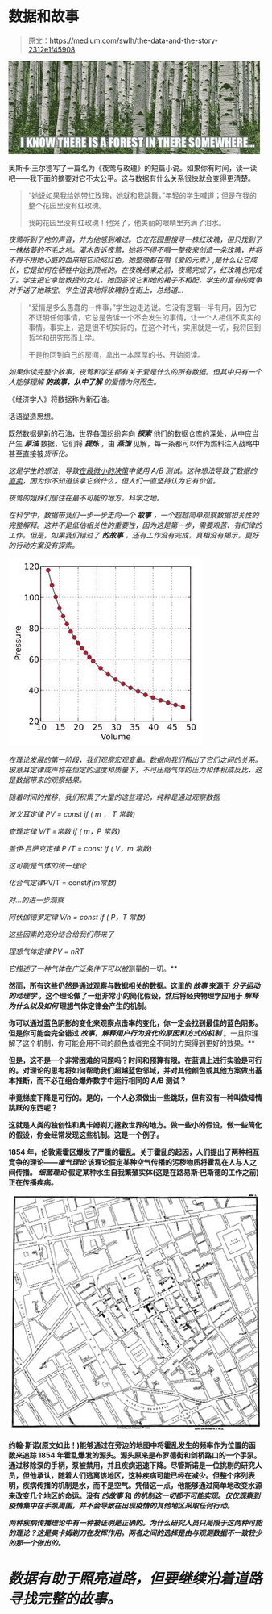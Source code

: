 # 数据和故事

> 原文：<https://medium.com/swlh/the-data-and-the-story-2312e1f45908>

![](img/f2bc7542148b7cb4821ab2a231aafe1e.png)

奥斯卡·王尔德写了一篇名为《夜莺与玫瑰》的短篇小说。如果你有时间，读一读吧——我下面的摘要对它不太公平。这与数据有什么关系很快就会变得更清楚。

> “她说如果我给她带红玫瑰，她就和我跳舞，”年轻的学生喊道；但是在我的整个花园里没有红玫瑰。
> 
> 我的花园里没有红玫瑰！他哭了，他美丽的眼睛里充满了泪水。

*夜莺听到了他的声音，并为他感到难过。它在花园里搜寻一株红玫瑰，但只找到了一株枯萎的不毛之地。灌木告诉夜莺，她将不得不唱一整夜来创造一朵玫瑰，并将不得不用她心脏的血来把它染成红色。她整晚都在唱《爱的元素》,是什么让它成长，它是如何在牺牲中达到顶点的。在夜晚结束之前，夜莺完成了，红玫瑰也完成了。学生把它拿给教授的女儿，她回答说它和她的裙子不相配，学生的富有的竞争对手送了她珠宝。学生沮丧地将玫瑰扔在街上，总结道…*

> “爱情是多么愚蠢的一件事，”学生边走边说。它没有逻辑一半有用，因为它不证明任何事情，它总是告诉一个不会发生的事情，让一个人相信不真实的事情。事实上，这是很不切实际的，在这个时代，实用就是一切，我将回到哲学和研究形而上学。
> 
> 于是他回到自己的房间，拿出一本厚厚的书，开始阅读。

*如果你读完整个故事，夜莺和学生都有关于爱是什么的所有数据。但其中只有一个人能够理解* ***的故事，从中了解*** *的爱情为何而生。*

《经济学人》将数据称为新石油。

话语塑造思想。

既然数据是新的石油，世界各国纷纷奔向 ***探索*** 他们的数据仓库的深处，从中应当产生 ***原油*** 数据，它们将 ***提炼*** ，由 ***蒸馏*** 见解，每一条都可以作为燃料注入战略中甚至直接被*货币化。*

*这是学生的想法，导致[在最微小的决策](https://iterativepath.wordpress.com/2012/10/29/testing-40-shades-of-blue-ab-testing/)中使用 A/B 测试。这种想法导致了数据的[直卖](https://www.theregister.co.uk/2019/01/08/telcos_customer_tracking_sales/)，因为你不知道该拿它做什么，但人们一直坚持认为它有价值。*

*夜莺的姐妹们居住在最不可能的地方，科学之地。*

*在科学中，数据带我们一步一步走向一个 ***故事*** ，一个超越简单观察数据相关性的完整解释。这并不是低估相关性的重要性，因为这是第一步，需要艰苦、有纪律的工作。但是，如果我们错过了 ***的故事*** ，还有工作没有完成，真相没有揭示，更好的行动方案没有探索。*

*![](img/1d5ef1e257d4c8c9cf7e90438dac6303.png)*

*在理论发展的第一阶段，我们观察宏观变量。数据向我们指出了它们之间的关系。玻意耳定律或声称在恒定的温度和质量下，不可压缩气体的压力和体积成反比，这是数据带来的观察结果。*

*随着时间的推移，我们积累了大量的这些理论，纯粹是通过观察数据*

*波义耳定律 *PV = const* if ( *m* ， *T* 常数)*

*查理定律 *V/T =常数* if ( *m，P* 常数)*

*盖伊·吕萨克定律 P */T = const* if ( *V，m* 常数)*

*这可能是气体的统一理论*

*化合气定律*PV/T = const*if(*m*常数)*

*对…的进一步观察*

*阿伏伽德罗定律 *V/n = const* if ( *P，T* 常数)*

*这些因素的充分结合给我们带来了*

*理想气体定律 *PV = nRT**

*它描述了一种气体在广泛条件下可以被*测量的一切。**

**然而，所有这些仍然是通过观察与数据相关的数据。这里的 ***故事*** 来源于 ***分子运动的动理学*** 。这个理论做了一组非常小的简化假设，然后将经典物理学应用于 ***解释为什么以及如何*** 理想气体定律会产生的机制。**

**你可以通过蓝色阴影的变化来观察点击率的变化，你一定会找到最佳的蓝色阴影。但是你可能会完全错过 ***故事*，解释用户行为变化的原因和方式的*机制*** 。一旦你理解了这个机制，你可能会用不同的颜色或者完全不同的方案得到更好的效果。**

**但是，这不是一个非常困难的问题吗？时间和预算有限。在蓝调上进行实验是可行的。对理论的思考将如何帮助我们超越蓝色邻域，并对其他颜色或其他方案做出基本推断，而不必在组合爆炸数字中运行相同的 A/B 测试？**

**毕竟梯度下降是可行的。是的，一个人必须做出一些跳跃，但有没有一种叫做知情跳跃的东西呢？**

**这就是人类的独创性和奥卡姆剃刀拯救世界的地方。做一些小的假设，做一些简化的假设，你会经常发现这些机制。这是一个例子。**

**1854 年，伦敦索霍区爆发了严重的霍乱。关于霍乱的起因，人们提出了两种相互竞争的理论——***瘴气理论*** 该理论假定某种空气传播的污秽物质将霍乱在人与人之间传播。 ***细菌理论*** 假定某种水生自我繁殖实体(这是在路易斯·巴斯德的工作之前)正在传播疾病。**

**![](img/a3488b9a425107448d41d0d124383222.png)**

**约翰·斯诺(原文如此！)能够通过在旁边的地图中将霍乱发生的频率作为位置的函数来追踪 1854 年霍乱爆发的源头。源头原来是布罗德街和剑桥路口的一个手泵。通过移除泵的手柄，泵被禁用，并且疾病迅速下降。尽管斯诺是一位挑剔的研究人员，但他承认，随着人们逃离该地区，这种疾病可能已经在减少。但整个序列表明，疾病传播的机制是水，而不是空气。凭借这一点，他能够通过简单地改变水源来改变几个地区的命运。没有 ***的故事*** 和 ***的机制****这一切都不可能实现。仅仅观察到疫情集中在手泵周围，并不会导致在出现疫情的其他地区采取任何行动。***

***两种疾病传播理论中有一种被证明是正确的。为什么研究人员只局限于这两种可能的理论？这是奥卡姆剃刀在发挥作用。两者之间的选择是由与观测数据不一致较少的那一个做出的。***

# ***数据有助于照亮道路，但要继续沿着道路寻找完整的故事。***